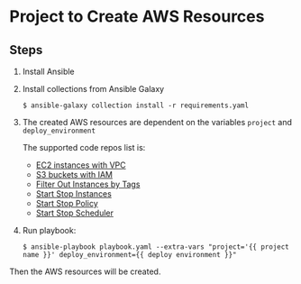 # Project to Create AWS Resources

## Steps

1. Install Ansible

1. Install collections from Ansible Galaxy

   ```
   $ ansible-galaxy collection install -r requirements.yaml
   ```

1. The created AWS resources are dependent on the variables `project` and `deploy_environment`

   The supported code repos list is:

    - [EC2 instances with VPC](https://github.com/BoxingP/ec2-with-vpc)
    - [S3 buckets with IAM](https://github.com/BoxingP/s3-buckets-with-iam)
    - [Filter Out Instances by Tags](https://github.com/BoxingP/filter-out-instances)
    - [Start Stop Instances](https://github.com/BoxingP/start-stop-instances)
    - [Start Stop Policy](https://github.com/BoxingP/start-stop-policy)
    - [Start Stop Scheduler](https://github.com/BoxingP/start-stop-scheduler)

1. Run playbook:

   ```
   $ ansible-playbook playbook.yaml --extra-vars "project='{{ project name }}' deploy_environment={{ deploy environment }}"
   ```

Then the AWS resources will be created.
